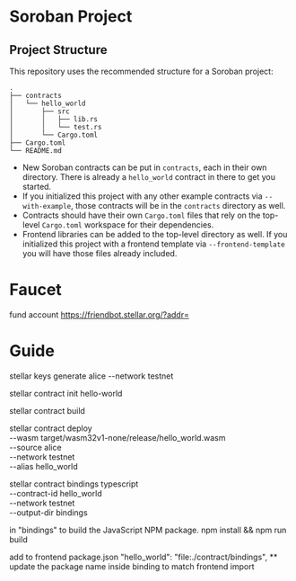 # Soroban Project

## Project Structure

This repository uses the recommended structure for a Soroban project:
```text
.
├── contracts
│   └── hello_world
│       ├── src
│       │   ├── lib.rs
│       │   └── test.rs
│       └── Cargo.toml
├── Cargo.toml
└── README.md
```

- New Soroban contracts can be put in `contracts`, each in their own directory. There is already a `hello_world` contract in there to get you started.
- If you initialized this project with any other example contracts via `--with-example`, those contracts will be in the `contracts` directory as well.
- Contracts should have their own `Cargo.toml` files that rely on the top-level `Cargo.toml` workspace for their dependencies.
- Frontend libraries can be added to the top-level directory as well. If you initialized this project with a frontend template via `--frontend-template` you will have those files already included.

# Faucet

fund account
https://friendbot.stellar.org/?addr=

# Guide

stellar keys generate alice --network testnet

stellar contract init hello-world

stellar contract build

stellar contract deploy \
  --wasm target/wasm32v1-none/release/hello_world.wasm \
  --source alice \
  --network testnet \
  --alias hello_world

stellar contract bindings typescript \
  --contract-id hello_world \
  --network testnet \
  --output-dir bindings

in "bindings" to build the JavaScript NPM package.
  npm install && npm run build

add to frontend package.json
    "hello_world": "file:./contract/bindings",
** update the package name inside binding to match frontend import
